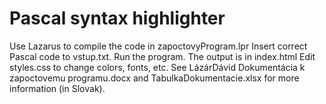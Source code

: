 # Pascal syntax highlighter

Use Lazarus to compile the code in zapoctovyProgram.lpr
Insert correct Pascal code to vstup.txt.
Run the program. The output is in index.html
Edit styles.css to change colors, fonts, etc.
See LázárDávid Dokumentácia k zapoctovemu programu.docx and TabulkaDokumentacie.xlsx for more information (in Slovak).
